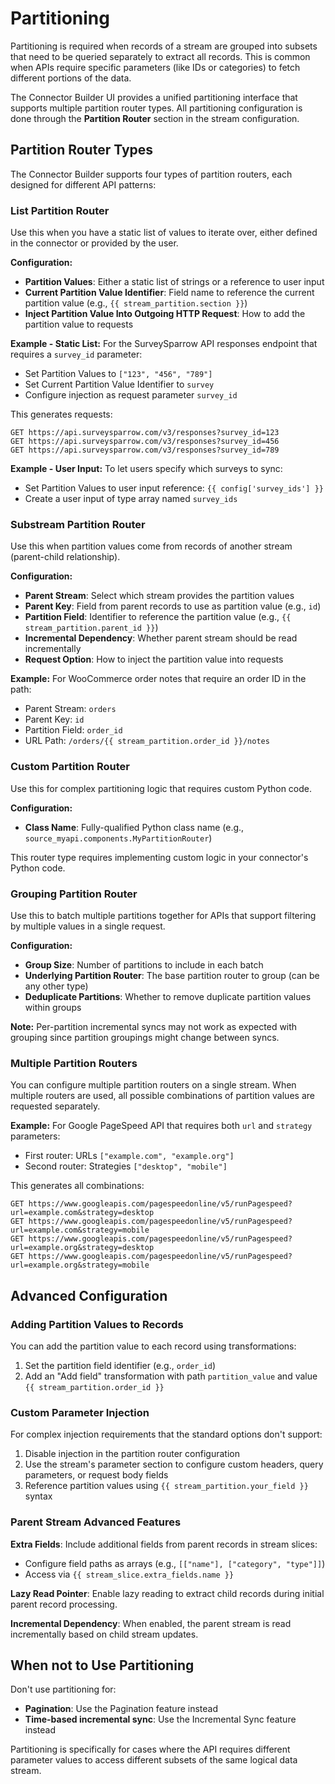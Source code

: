 # Partitioning

Partitioning is required when records of a stream are grouped into subsets that need to be queried separately to extract all records. This is common when APIs require specific parameters (like IDs or categories) to fetch different portions of the data.

The Connector Builder UI provides a unified partitioning interface that supports multiple partition router types. All partitioning configuration is done through the **Partition Router** section in the stream configuration.

## Partition Router Types

The Connector Builder supports four types of partition routers, each designed for different API patterns:

### List Partition Router

Use this when you have a static list of values to iterate over, either defined in the connector or provided by the user.

**Configuration:**
- **Partition Values**: Either a static list of strings or a reference to user input
- **Current Partition Value Identifier**: Field name to reference the current partition value (e.g., `{{ stream_partition.section }}`)
- **Inject Partition Value Into Outgoing HTTP Request**: How to add the partition value to requests

**Example - Static List:**
For the SurveySparrow API responses endpoint that requires a `survey_id` parameter:
- Set Partition Values to `["123", "456", "789"]`
- Set Current Partition Value Identifier to `survey`
- Configure injection as request parameter `survey_id`

This generates requests:
```
GET https://api.surveysparrow.com/v3/responses?survey_id=123
GET https://api.surveysparrow.com/v3/responses?survey_id=456
GET https://api.surveysparrow.com/v3/responses?survey_id=789
```

**Example - User Input:**
To let users specify which surveys to sync:
- Set Partition Values to user input reference: `{{ config['survey_ids'] }}`
- Create a user input of type array named `survey_ids`

### Substream Partition Router

Use this when partition values come from records of another stream (parent-child relationship).

**Configuration:**
- **Parent Stream**: Select which stream provides the partition values
- **Parent Key**: Field from parent records to use as partition value (e.g., `id`)
- **Partition Field**: Identifier to reference the partition value (e.g., `{{ stream_partition.parent_id }}`)
- **Incremental Dependency**: Whether parent stream should be read incrementally
- **Request Option**: How to inject the partition value into requests

**Example:**
For WooCommerce order notes that require an order ID in the path:
- Parent Stream: `orders`
- Parent Key: `id`
- Partition Field: `order_id`
- URL Path: `/orders/{{ stream_partition.order_id }}/notes`

### Custom Partition Router

Use this for complex partitioning logic that requires custom Python code.

**Configuration:**
- **Class Name**: Fully-qualified Python class name (e.g., `source_myapi.components.MyPartitionRouter`)

This router type requires implementing custom logic in your connector's Python code.

### Grouping Partition Router

Use this to batch multiple partitions together for APIs that support filtering by multiple values in a single request.

**Configuration:**
- **Group Size**: Number of partitions to include in each batch
- **Underlying Partition Router**: The base partition router to group (can be any other type)
- **Deduplicate Partitions**: Whether to remove duplicate partition values within groups

**Note:** Per-partition incremental syncs may not work as expected with grouping since partition groupings might change between syncs.

### Multiple Partition Routers

You can configure multiple partition routers on a single stream. When multiple routers are used, all possible combinations of partition values are requested separately.

**Example:**
For Google PageSpeed API that requires both `url` and `strategy` parameters:
- First router: URLs `["example.com", "example.org"]`
- Second router: Strategies `["desktop", "mobile"]`

This generates all combinations:
```
GET https://www.googleapis.com/pagespeedonline/v5/runPagespeed?url=example.com&strategy=desktop
GET https://www.googleapis.com/pagespeedonline/v5/runPagespeed?url=example.com&strategy=mobile
GET https://www.googleapis.com/pagespeedonline/v5/runPagespeed?url=example.org&strategy=desktop
GET https://www.googleapis.com/pagespeedonline/v5/runPagespeed?url=example.org&strategy=mobile
```

## Advanced Configuration

### Adding Partition Values to Records

You can add the partition value to each record using transformations:
1. Set the partition field identifier (e.g., `order_id`)
2. Add an "Add field" transformation with path `partition_value` and value `{{ stream_partition.order_id }}`

### Custom Parameter Injection

For complex injection requirements that the standard options don't support:
1. Disable injection in the partition router configuration
2. Use the stream's parameter section to configure custom headers, query parameters, or request body fields
3. Reference partition values using `{{ stream_partition.your_field }}` syntax

### Parent Stream Advanced Features

**Extra Fields**: Include additional fields from parent records in stream slices:
- Configure field paths as arrays (e.g., `[["name"], ["category", "type"]]`)
- Access via `{{ stream_slice.extra_fields.name }}`

**Lazy Read Pointer**: Enable lazy reading to extract child records during initial parent record processing.

**Incremental Dependency**: When enabled, the parent stream is read incrementally based on child stream updates.

## When not to Use Partitioning

Don't use partitioning for:
- **Pagination**: Use the Pagination feature instead
- **Time-based incremental sync**: Use the Incremental Sync feature instead

Partitioning is specifically for cases where the API requires different parameter values to access different subsets of the same logical data stream.
